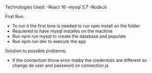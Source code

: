 Technologies Used:
-React 16
-mysql 5.7
-NodeJs

First Run: 
- To run it the first time is needed to run npm install on the folder.
- Requiered to have mysql installes on the machine
- Run npm run mysql to create the database and populate 
- Run npm run dev to execute the app 

Solution to possible problems: 

- if the connection throw error maiby the credentials are different so change de user and password on connection.js
